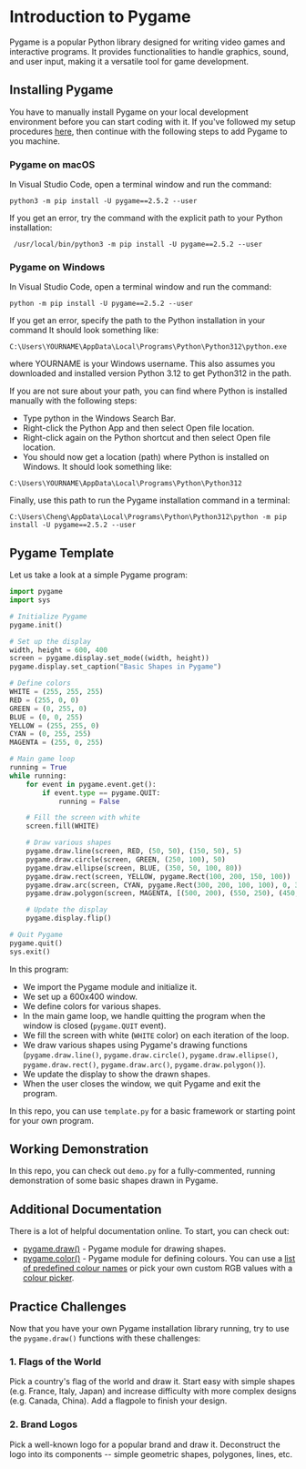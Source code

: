 # Introduction to Pygame

Pygame is a popular Python library designed for writing video games and interactive programs. It provides functionalities to handle graphics, sound, and user input, making it a versatile tool for game development.

## Installing Pygame
You have to manually install Pygame on your local development environment before you can start coding with it. If you've followed my setup procedures [here](https://docs.google.com/document/d/140jEi-QY2gCjiQ8Qbi7BuEOaEHQ6UFc0riZlkPmict4), then continue with the following steps to add Pygame to you machine.

### Pygame on macOS
In Visual Studio Code, open a terminal window and run the command:

```
python3 -m pip install -U pygame==2.5.2 --user
```

If you get an error, try the command with the explicit path to your Python installation:

```
 /usr/local/bin/python3 -m pip install -U pygame==2.5.2 --user
 ```

### Pygame on Windows
In Visual Studio Code, open a terminal window and run the command:

```
python -m pip install -U pygame==2.5.2 --user
```

If you get an error, specify the path to the Python installation in your command It should look something like:

```
C:\Users\YOURNAME\AppData\Local\Programs\Python\Python312\python.exe
```

where YOURNAME is your Windows username. This also assumes you downloaded and installed version Python 3.12 to get Python312 in the path. 

If you are not sure about your path, you can find where Python is installed manually with the following steps:

- Type python in the Windows Search Bar.
- Right-click the Python App and then select Open file location.
- Right-click again on the Python shortcut and then select Open file location.
- You should now get a location (path) where Python is installed on Windows. It should look something like: 
```
C:\Users\YOURNAME\AppData\Local\Programs\Python\Python312 
```

Finally, use this path to run the Pygame installation command in a terminal:

```
C:\Users\Cheng\AppData\Local\Programs\Python\Python312\python -m pip install -U pygame==2.5.2 --user
```

## Pygame Template
Let us take a look at a simple Pygame program:

```python
import pygame
import sys

# Initialize Pygame
pygame.init()

# Set up the display
width, height = 600, 400
screen = pygame.display.set_mode((width, height))
pygame.display.set_caption("Basic Shapes in Pygame")

# Define colors
WHITE = (255, 255, 255)
RED = (255, 0, 0)
GREEN = (0, 255, 0)
BLUE = (0, 0, 255)
YELLOW = (255, 255, 0)
CYAN = (0, 255, 255)
MAGENTA = (255, 0, 255)

# Main game loop
running = True
while running:
    for event in pygame.event.get():
        if event.type == pygame.QUIT:
            running = False

    # Fill the screen with white
    screen.fill(WHITE)

    # Draw various shapes
    pygame.draw.line(screen, RED, (50, 50), (150, 50), 5)
    pygame.draw.circle(screen, GREEN, (250, 100), 50)
    pygame.draw.ellipse(screen, BLUE, (350, 50, 100, 80))
    pygame.draw.rect(screen, YELLOW, pygame.Rect(100, 200, 150, 100))
    pygame.draw.arc(screen, CYAN, pygame.Rect(300, 200, 100, 100), 0, 3.14)
    pygame.draw.polygon(screen, MAGENTA, [(500, 200), (550, 250), (450, 250)])

    # Update the display
    pygame.display.flip()

# Quit Pygame
pygame.quit()
sys.exit()
```

In this program:

- We import the Pygame module and initialize it.
- We set up a 600x400 window.
- We define colors for various shapes.
- In the main game loop, we handle quitting the program when the window is closed (`pygame.QUIT` event).
- We fill the screen with white (`WHITE` color) on each iteration of the loop.
- We draw various shapes using Pygame's drawing functions (`pygame.draw.line()`, `pygame.draw.circle()`, `pygame.draw.ellipse()`, `pygame.draw.rect()`, `pygame.draw.arc()`, `pygame.draw.polygon()`).
- We update the display to show the drawn shapes.
- When the user closes the window, we quit Pygame and exit the program.

In this repo, you can use `template.py` for a basic framework or starting point for your own program. 

## Working Demonstration
In this repo, you can check out `demo.py` for a fully-commented, running demonstration of some basic shapes drawn in Pygame.

## Additional Documentation
There is a lot of helpful documentation online. To start, you can check out:
- [pygame.draw()](https://www.pygame.org/docs/ref/draw.html) - Pygame module for drawing shapes.
- [pygame.color()](https://www.pygame.org/docs/ref/color.html) - Pygame module for defining colours. You can use a [list of predefined colour names](https://www.pygame.org/docs/ref/color_list.html) or pick your own custom RGB values with a [colour picker](https://rgbcolorpicker.com/).


## Practice Challenges
Now that you have your own Pygame installation library running, try to use the `pygame.draw()` functions with these challenges:

### 1. Flags of the World
Pick a country's flag of the world and draw it. Start easy with simple shapes (e.g. France, Italy, Japan) and increase difficulty with more complex designs (e.g. Canada, China). Add a flagpole to finish your design.

### 2. Brand Logos
Pick a well-known logo for a popular brand and draw it. Deconstruct the logo into its components -- simple geometric shapes, polygones, lines, etc.